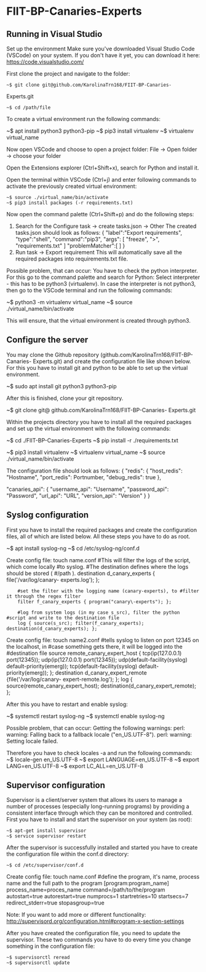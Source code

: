 # FIIT-BP-Canaries-Experts
## Running in Visual Studio 
Set up the environment 
Make sure you've downloaded Visual Studio Code (VSCode) on your system. If you don't have it yet, you can download it here: https://code.visualstudio.com/ 

First clone the project and navigate to the folder:

    ~$ git clone git@github.com/KarolinaTrn168/FIIT-BP-Canaries-
Experts.git 

    ~$ cd /path/file

To create a virtual environment run the following commands: 

~$ apt install python3 python3-pip
    ~$ pip3 install virtualenv
    ~$ virtualenv virtual_name

Now open VSCode and choose to open a project folder: File → Open folder → choose your folder

Open the Extensions explorer (Ctrl+Shift+x), search for Python and install it. 

Open the terminal within VSCode (Ctrl+j) and enter following commands to activate the previously created virtual environment: 

    ~$ source ./virtual_name/bin/activate
    ~$ pip3 install packages (-r requirements.txt)

Now open the command palette (Ctrl+Shift+p) and do the following steps: 
1. Search for the Configure task → create tasks.json → Other
The created tasks.json should look as follows:
    {
        "label":"Export requirements",
        "type":"shell",
        "command":"pip3",
        "args": [
            "freeze", ">", "requirements.txt"
        ]
        "problemMatcher":[ ]
}
2. Run task → Export requirement 
This will automatically save all the required packages into requirements.txt file. 

Possible problem, that can occur: You have to check the python interpreter. For this go to the command palette and search for Python: Select interpreter - this has to be python3 (virtualenv). 
In case the interpreter is not python3, then go to the VSCode terminal and run the following commands: 

~$ python3 -m virtualenv virtual_name 
~$ source ./virtual_name/bin/activate

This will ensure, that the virtual environment is created through python3. 

## Configure the server 
You may clone the Github repository (github.com/KarolinaTrn168/FIIT-BP-Canaries- Experts.git)  and create the configuration file like shown below. For this you have to install git and python to be able to set up the virtual environment.

~$ sudo apt install git python3 python3-pip

After this is finished, clone your git repository. 

~$ git clone git@ github.com/KarolinaTrn168/FIIT-BP-Canaries- Experts.git

Within the projects directory you have to install all the required packages and set up the virtual environment with the following commands: 
    
~$ cd ./FIIT-BP-Canaries-Experts
~$ pip install -r ./requirements.txt

~$ pip3 install virtualenv
~$ virtualenv virtual_name
~$ source ./virtual_name/bin/activate

The configuration file should look as follows:
{
   "redis": {
       "host_redis": "Hostname",
       "port_redis": Portnumber,
       "debug_redis": true
   },

   "canaries_api": {
       "username_api": "Username",
       "password_api": "Password",
       "url_api": "URL",
       "version_api": "Version"
   }
}

## Syslog configuration
First you have to install the required packages and create the configuration files, all of which are listed below. All these steps you have to do as root. 

~$ apt install syslog-ng
~$ cd /etc/syslog-ng/conf.d

Create config file: touch name.conf
        #This will filter the logs of the script, which come locally #to syslog. 
        #The destination defines where the logs should be stored ( #/path ).
        destination d_canary_experts { file('/var/log/canary- experts.log'); };

        #set the filter with the logging name (canary-experts), to #filter it through the regex filter
        filter f_canary_experts { program("canary\-experts"); };

        #log from system logs (in my case s_src), filter the python #script and write to the destination file
        log { source(s_src); filter(f_canary_experts); destination(d_canary_experts); };

Create config file: touch name2.conf
        #tells syslog to listen on port 12345 on the localhost, in #case something gets there, it will be logged into the #destination file 
        source remote_canary_expert_host {
           tcp(ip(127.0.0.1) port(12345));
           udp(ip(127.0.0.1) port(12345));
           udp(default-facility(syslog) default-priority(emerg));
           tcp(default-facility(syslog) default-priority(emerg));
        };
        destination d_canary_expert_remote {file('/var/log/canary- expert-remote.log'); };
        log { source(remote_canary_expert_host); destination(d_canary_expert_remote); };

After this you have to restart and enable syslog: 

~$ systemctl restart syslog-ng
~$ systemctl enable syslog-ng

Possible problem, that can occur: Getting the following warnings: 
perl: warning: Falling back to a fallback locale ("en_US.UTF-8").
perl: warning: Setting locale failed.

Therefore you have to check locales -a and run the following commands: 
~$ locale-gen en_US.UTF-8
~$ export LANGUAGE=en_US.UTF-8
~$ export LANG=en_US.UTF-8
~$ export LC_ALL=en_US.UTF-8

## Supervisor configuration
Supervisor is a client/server system that allows its users to manage a number of processes (especially long-running programs) by providing a consistent interface through which they can be monitored and controlled. 
First you have to install  and start the supervisor on your system (as root):
    
    ~$ apt-get install supervisor 
    ~$ service supervisor restart

After the supervisor is successfully installed and started you have to create the configuration file within the conf.d directory:
    
    ~$ cd /etc/supervisor/conf.d

Create config file: touch name.conf
        #define the program, it's name, process name and the full path to the program 
        [program:program_name]
        process_name=proces_name
        command=/path/to/the/program
        autostart=true
        autorestart=true
        numprocs=1
        startretries=10
        startsecs=7
        redirect_stderr=true
        stopasgroup=true

Note: If you want to add more or different functionality: http://supervisord.org/configuration.html#program-x-section-settings

After you have created the configuration file, you need to update the supervisor. These two commands you have to do every time you change something in the configuration file: 

    ~$ supervisorctl reread
    ~$ supervisorctl update





